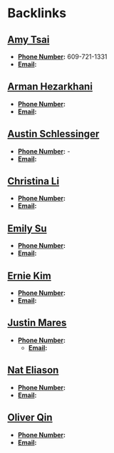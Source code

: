 
# Backlinks
## [Amy Tsai](<Amy Tsai.md>)
- **[Phone Number](<Phone Number.md>):** 609-721-1331
- **[Email](<Email.md>):**

## [Arman Hezarkhani](<Arman Hezarkhani.md>)
- **[Phone Number](<Phone Number.md>):**
- **[Email](<Email.md>):**

## [Austin Schlessinger](<Austin Schlessinger.md>)
- **[Phone Number](<Phone Number.md>):** -
- **[Email](<Email.md>):**

## [Christina Li](<Christina Li.md>)
- **[Phone Number](<Phone Number.md>):**
- **[Email](<Email.md>):**

## [Emily Su](<Emily Su.md>)
- **[Phone Number](<Phone Number.md>):** 
- **[Email](<Email.md>):**

## [Ernie Kim](<Ernie Kim.md>)
- **[Phone Number](<Phone Number.md>):** 
- **[Email](<Email.md>):**

## [Justin Mares](<Justin Mares.md>)
- **[Phone Number](<Phone Number.md>):** 
    - **[Email](<Email.md>):**

## [Nat Eliason](<Nat Eliason.md>)
- **[Phone Number](<Phone Number.md>):** 
- **[Email](<Email.md>):**

## [Oliver Qin](<Oliver Qin.md>)
- **[Phone Number](<Phone Number.md>):**
- **[Email](<Email.md>):**

